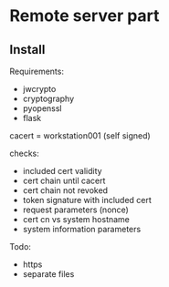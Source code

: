 # Remote server part

## Install

Requirements:

- jwcrypto
- cryptography
- pyopenssl
- flask

cacert = workstation001 (self signed)

checks:

- included cert validity
- cert chain until cacert
- cert chain not revoked
- token signature with included cert
- request parameters (nonce)
- cert cn vs system hostname
- system information parameters

Todo:

- https
- separate files

